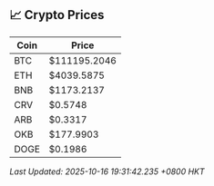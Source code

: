 ## 📈 Crypto Prices

| Coin | Price |
| ---- | ----- |
| BTC | $111195.2046 |
| ETH | $4039.5875 |
| BNB | $1173.2137 |
| CRV | $0.5748 |
| ARB | $0.3317 |
| OKB | $177.9903 |
| DOGE | $0.1986 |

_Last Updated: 2025-10-16 19:31:42.235 +0800 HKT_